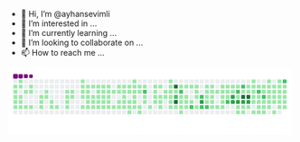 - 👋 Hi, I’m @ayhansevimli
- 👀 I’m interested in ...
- 🌱 I’m currently learning ...
- 💞️ I’m looking to collaborate on ...
- 📫 How to reach me ...

<!---
ayhansevimli/ayhansevimli is a ✨ special ✨ repository because its `README.md` (this file) appears on your GitHub profile.
You can click the Preview link to take a look at your changes.
--->

![snake gif](https://github.com/ayhansevimli/ayhansevimli/blob/output/github-contribution-grid-snake.gif)
